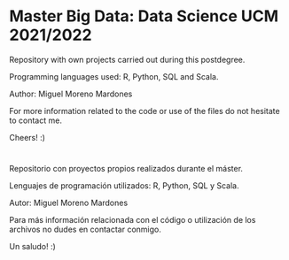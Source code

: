 # Master Big Data: Data Science UCM 2021/2022

Repository with own projects carried out during this postdegree.

Programming languages used: R, Python, SQL and Scala.

Author: Miguel Moreno Mardones

For more information related to the code or use of the files do not hesitate to contact me.

Cheers! :)

# 
Repositorio con proyectos propios realizados durante el máster.

Lenguajes de programación utilizados: R, Python, SQL y Scala.

Autor: Miguel Moreno Mardones

Para más información relacionada con el código o utilización de los archivos no dudes en contactar conmigo.

Un saludo! :)
